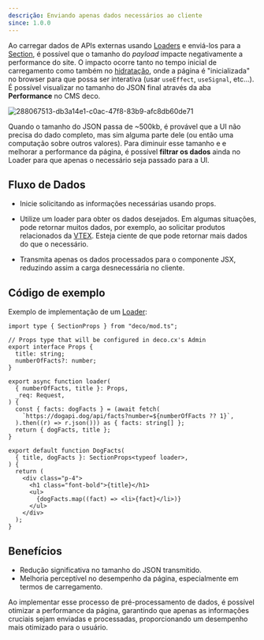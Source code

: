 ```yaml
---
descrição: Enviando apenas dados necessários ao cliente
since: 1.0.0
---
```


Ao carregar dados de APIs externas usando [Loaders](/docs/pt/concepts/loader) e enviá-los para a [Section](/docs/pt/concepts/section), é possível que o tamanho do _payload_ impacte negativamente a performance do site. O impacto ocorre tanto no tempo inicial de carregamento como também no [hidratação](https://blog.saeloun.com/2021/12/16/hydration/), onde a página é "inicializada" no browser para que possa ser interativa (usar `useEffect`, `useSignal`, etc...). É possível visualizar no tamanho do JSON final através da aba **Performance** no CMS deco.

![288067513-db3a14e1-c0ac-47f8-83b9-afc8db60de71](https://github.com/deco-sites/starting/assets/76822093/ec005f5d-4169-4e89-acd0-8c06baf3c80d)

Quando o tamanho do JSON passa de ~500kb, é provável que a UI não precisa do dado completo, mas sim alguma parte dele (ou então uma computação sobre outros valores). Para diminuir esse tamanho e e melhorar a performance da página, é possível **filtrar os dados** ainda no Loader para que apenas o necessário seja passado para a UI.

## Fluxo de Dados

- Inicie solicitando as informações necessárias usando props.
  
- Utilize um loader para obter os dados desejados. Em algumas situações, pode retornar muitos dados, por exemplo, ao solicitar produtos relacionados da [VTEX](https://www.deco.cx/docs/pt/composable-apis/vtex). Esteja ciente de que pode retornar mais dados do que o necessário.
  
- Transmita apenas os dados processados para o componente JSX, reduzindo assim a carga desnecessária no cliente.

## Código de exemplo

Exemplo de implementação de um [Loader](docs/pt/developing/fetching-data):

```tsx
import type { SectionProps } from "deco/mod.ts";

// Props type that will be configured in deco.cx's Admin
export interface Props {
  title: string;
  numberOfFacts?: number;
}

export async function loader(
  { numberOfFacts, title }: Props,
  _req: Request,
) {
  const { facts: dogFacts } = (await fetch(
    `https://dogapi.dog/api/facts?number=${numberOfFacts ?? 1}`,
  ).then((r) => r.json())) as { facts: string[] };
  return { dogFacts, title };
}

export default function DogFacts(
  { title, dogFacts }: SectionProps<typeof loader>,
) {
  return (
    <div class="p-4">
      <h1 class="font-bold">{title}</h1>
      <ul>
        {dogFacts.map((fact) => <li>{fact}</li>)}
      </ul>
    </div>
  );
}
```

## Benefícios
- Redução significativa no tamanho do JSON transmitido.
- Melhoria perceptível no desempenho da página, especialmente em termos de carregamento.

Ao implementar esse processo de pré-processamento de dados, é possível otimizar a performance da página, garantindo que apenas as informações cruciais sejam enviadas e processadas, proporcionando um desempenho mais otimizado para o usuário.
